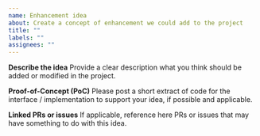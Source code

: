 ```yaml
---
name: Enhancement idea
about: Create a concept of enhancement we could add to the project
title: ""
labels: ""
assignees: ""
---
```


**Describe the idea**
Provide a clear description what you think should be added or modified in the project.

**Proof-of-Concept (PoC)**
Please post a short extract of code for the interface / implementation to support your idea, if possible and applicable.

**Linked PRs or issues**
If applicable, reference here PRs or issues that may have something to do with this idea.
